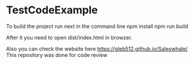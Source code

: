 # TestCodeExample
To build the project run next in the command line
npm install
npm run build

After it you need to open dist/index.html in browzer.

Also you can check the website here https://gleb512.github.io/Saleswhale/
This repository was done for code review 
